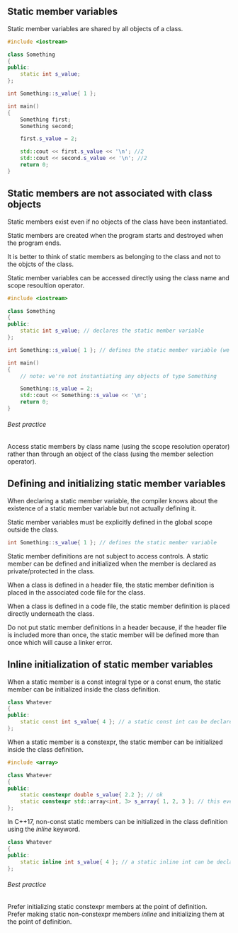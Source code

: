 ## Static member variables
Static member variables are shared by all objects of a class.
```cpp
#include <iostream>

class Something
{
public:
    static int s_value;
};

int Something::s_value{ 1 };

int main()
{
    Something first;
    Something second;

    first.s_value = 2;

    std::cout << first.s_value << '\n'; //2
    std::cout << second.s_value << '\n'; //2
    return 0;
}
```

## Static members are not associated with class objects
Static members exist even if no objects of the class have been instantiated. 

Static members are created when the program starts and destroyed when the program ends.

It is better to think of static members as belonging to the class and not to the objcts of the class.

Static member variables can be accessed directly using the class name and scope resoultion operator.
```cpp
#include <iostream>

class Something
{
public:
    static int s_value; // declares the static member variable
};

int Something::s_value{ 1 }; // defines the static member variable (we'll discuss this section below)

int main()
{
    // note: we're not instantiating any objects of type Something

    Something::s_value = 2;
    std::cout << Something::s_value << '\n';
    return 0;
}
```

###### Best practice
Access static members by class name (using the scope resolution operator) rather than through an object of the class (using the member selection operator).

## Defining and initializing static member variables
When declaring a static member variable, the compiler knows about the existence of a static member variable but not actually defining it.

Static member variables must be explicitly defined in the global scope outside the class.
```cpp
int Something::s_value{ 1 }; // defines the static member variable
```

Static member definitions are not subject to access controls. A static member can be defined and initialized when the member is declared as private/protected in the class.

When a class is defined in a header file, the static member definition is placed in the associated code file for the class.

When a class is defined in a code file, the static member definition is placed directly underneath the class.

Do not put static member definitions in a header because, if the header file is included more than once, the static member will be defined more than once which will cause a linker error.

## Inline initialization of static member variables
When a static member is a const integral type or a const enum, the static member can be initialized inside the class definition. 
```cpp
class Whatever
{
public:
    static const int s_value{ 4 }; // a static const int can be declared and initialized directly
};
```

When a static member is a constexpr, the static member can be initialized inside the class definition.
```cpp
#include <array>

class Whatever
{
public:
    static constexpr double s_value{ 2.2 }; // ok
    static constexpr std::array<int, 3> s_array{ 1, 2, 3 }; // this even works for classes that support constexpr initialization
};
```

In C++17, non-const static members can be initialized in the class definition using the *inline* keyword.
```cpp
class Whatever
{
public:
    static inline int s_value{ 4 }; // a static inline int can be declared and initialized directly (C++17)
};
```

###### Best practice
Prefer initializing static constexpr members at the point of definition.  
Prefer making static non-constexpr members *inline* and initializing them at the point of definition.
